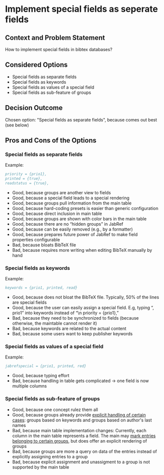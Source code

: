 # Implement special fields as seperate fields

## Context and Problem Statement

How to implement special fields in bibtex databases?

## Considered Options

* Special fields as separate fields
* Special fields as keywords
* Special fields as values of a special field
* Special fields as sub-feature of groups

## Decision Outcome

Chosen option: "Special fields as separate fields", because comes out best (see below)

## Pros and Cons of the Options

### Special fields as separate fields

Example:

```bibtex
priority = {prio1},
printed = {true},
readstatus = {true},
```

* Good, because groups are another view to fields
* Good, because a special field leads to a special rendering
* Good, because groups pull information from the main table
* Good, because hard-coding presets is easier than generic configuration
* Good, because direct inclusion in main table
* Good, because groups are shown with color bars in the main table
* Good, because there are no “hidden groups” in JabRef
* Good, because can be easily removed (e.g., by a formatter)
* Good, because prepares future power of JabRef to make field properties configurable
* Bad, because bloats BibTeX file
* Bad, because requires more writing when editing BibTeX manually by hand

### Special fields as keywords

Example:

```bibtex
keywords = {prio1, printed, read}
```

* Good, because does not bloat the BibTeX file. Typically, 50% of the lines are special fields
* Good, because the user can easily assign a special field. E.g, typing “, prio1” into keywords instead of “\n  priority = {prio1},”
* Bad, because they need to be synchronized to fields (because otherwise, the maintable cannot render it)
* Bad, because keywords are related to the actual content
* Bad, because some users want to keep publisher keywords

### Special fields as values of a special field

Example:

```bibtex
jabrefspecial = {prio1, printed, red}
```

* Good, because typing effort
* Bad, because handling in table gets complicated → one field is now multiple columns

### Special fields as sub-feature of groups

* Good, because one concept rulez them all
* Good, because groups already provide [explicit handling of certain cases](https://docs.jabref.org/finding-sorting-and-cleaning-entries/groups#types-of-groups): groups based on keywords and groups based on author's last names
* Bad, because main table implementation changes: Currently, each column in the main table represents a field. The main may [mark entries belonging to certain groups](https://docs.jabref.org/finding-sorting-and-cleaning-entries/groups#group-color-bars-in-the-entry-table), but does offer an explicit rendering of groups
* Bad, because groups are more a query on data of the entries instead of explicitly assigning entries to a group
* Bad, because explicit assignment and unassigment to a group is not supported by the main table
